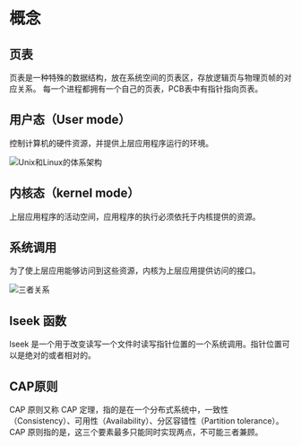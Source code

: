 # 概念

## 页表

页表是一种特殊的数据结构，放在系统空间的页表区，存放逻辑页与物理页帧的对应关系。 每一个进程都拥有一个自己的页表，PCB表中有指针指向页表。

## 用户态（User mode）

控制计算机的硬件资源，并提供上层应用程序运行的环境。

![Unix和Linux的体系架构](https://tva4.sinaimg.cn/large/ad5fbf65ly1gj2owxr8grj20a609rmxg.jpg)

## 内核态（kernel mode）

上层应用程序的活动空间，应用程序的执行必须依托于内核提供的资源。

## 系统调用

为了使上层应用能够访问到这些资源，内核为上层应用提供访问的接口。

![三者关系](https://tvax1.sinaimg.cn/large/ad5fbf65ly1gj2p5pcphxj21580b877a.jpg)

## lseek 函数

lseek 是一个用于改变读写一个文件时读写指针位置的一个系统调用。指针位置可以是绝对的或者相对的。

## CAP原则

CAP 原则又称 CAP 定理，指的是在一个分布式系统中，一致性（Consistency）、可用性（Availability）、分区容错性（Partition tolerance）。CAP 原则指的是，这三个要素最多只能同时实现两点，不可能三者兼顾。